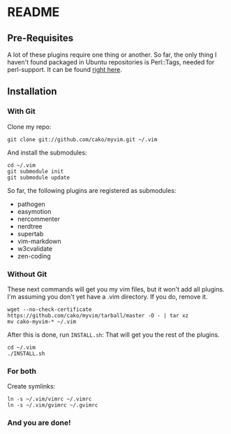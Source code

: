README
======

Pre-Requisites
--------------
A lot of these plugins require one thing or another.
So far, the only thing I haven't found packaged in Ubuntu repositories is
Perl::Tags, needed for perl-support.
It can be found [right here](http://search.cpan.org/~osfameron/Perl-Tags-0.23/lib/Perl/Tags.pm).

Installation
------------

### With Git
Clone my repo:

    git clone git://github.com/cako/myvim.git ~/.vim
    
And install the submodules:

    cd ~/.vim
    git submodule init
    git submodule update

So far, the following plugins are registered as submodules:

* pathogen
* easymotion
* nercommenter
* nerdtree
* supertab
* vim-markdown
* w3cvalidate
* zen-coding

### Without Git
These next commands will get you my vim files, but it won't add all plugins.
I'm assuming you don't yet have a .vim directory. If you do, remove it.

    wget --no-check-certificate https://github.com/cako/myvim/tarball/master -O - | tar xz
    mv cako-myvim-* ~/.vim

After this is done, run `INSTALL.sh`: That will get you the rest of the plugins.

    cd ~/.vim
    ./INSTALL.sh

### For both
Create symlinks:

    ln -s ~/.vim/vimrc ~/.vimrc
    ln -s ~/.vim/gvimrc ~/.gvimrc

### And you are done!

